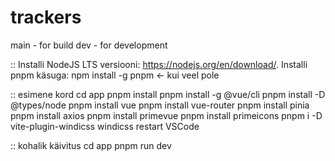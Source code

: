 # trackers

main - for build
dev - for development

::
Installi NodeJS LTS versiooni: https://nodejs.org/en/download/.
Installi pnpm käsuga: npm install -g pnpm <- kui veel pole

:: esimene kord
cd app
pnpm install
pnpm install -g @vue/cli
pnpm install -D @types/node
pnpm install vue
pnpm install vue-router
pnpm install pinia
pnpm install axios
pnpm install primevue
pnpm install primeicons
pnpm i -D vite-plugin-windicss windicss
restart VSCode

:: kohalik käivitus
cd app
pnpm run dev
